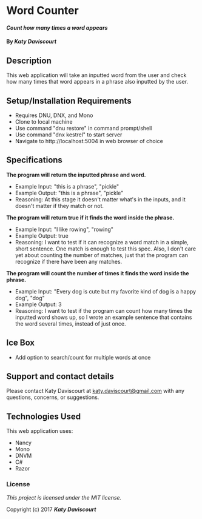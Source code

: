 # Word Counter

#### _Count how many times a word appears_

#### By _**Katy Daviscourt**_

## Description

This web application will take an inputted word from the user and check how many times that word appears in a phrase also inputted by the user.

## Setup/Installation Requirements

* Requires DNU, DNX, and Mono
* Clone to local machine
* Use command "dnu restore" in command prompt/shell
* Use command "dnx kestrel" to start server
* Navigate to http://localhost:5004 in web browser of choice

## Specifications

**The program will return the inputted phrase and word.**
* Example Input: "this is a phrase", "pickle"
* Example Output: "this is a phrase", "pickle"
* Reasoning: At this stage it doesn't matter what's in the inputs, and it doesn't matter if they match or not.

**The program will return true if it finds the word inside the phrase.**
* Example Input: "I like rowing", "rowing"
* Example Output: true
* Reasoning: I want to test if it can recognize a word match in a simple, short sentence. One match is enough to test this spec. Also, I don't care yet about counting the number of matches, just that the program can recognize if there have been any matches.

**The program will count the number of times it finds the word inside the phrase.**
* Example Input: "Every dog is cute but my favorite kind of dog is a happy dog", "dog"
* Example Output: 3
* Reasoning: I want to test if the program can count how many times the inputted word shows up, so I wrote an example sentence that contains the word several times, instead of just once.

## Ice Box
* Add option to search/count for multiple words at once

## Support and contact details

Please contact Katy Daviscourt at katy.daviscourt@gmail.com with any questions, concerns, or suggestions.

## Technologies Used

This web application uses:
* Nancy
* Mono
* DNVM
* C#
* Razor

### License

*This project is licensed under the MIT license.*

Copyright (c) 2017 **_Katy Daviscourt_**
